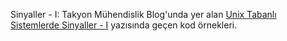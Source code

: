  Sinyaller - I:
 Takyon Mühendislik Blog'unda yer alan [Unix Tabanlı Sistemlerde Sinyaller - I](http://takyon.com.tr/blog/unix-tabanli-sistemlerde-sinyaller-i) yazısında geçen kod örnekleri.
